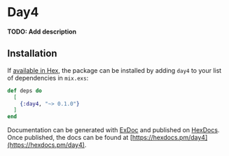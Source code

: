 # Day4

**TODO: Add description**

## Installation

If [available in Hex](https://hex.pm/docs/publish), the package can be installed
by adding `day4` to your list of dependencies in `mix.exs`:

```elixir
def deps do
  [
    {:day4, "~> 0.1.0"}
  ]
end
```

Documentation can be generated with [ExDoc](https://github.com/elixir-lang/ex_doc)
and published on [HexDocs](https://hexdocs.pm). Once published, the docs can
be found at [https://hexdocs.pm/day4](https://hexdocs.pm/day4).

